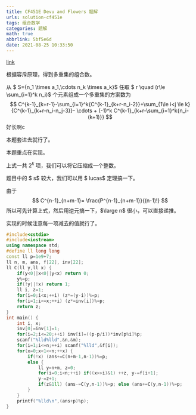 ```yaml
---
title: CF451E Devu and Flowers 题解
urls: solution-cf451e
tags: 组合数学
categories: 题解
math: true
abbrlink: 5bf5e6d
date: 2021-08-25 10:33:50
---
```


[link](https://www.luogu.com.cn/problem/CF451E)

根据容斥原理，得到多重集的组合数。

从 $ S={n_1 \times a_1,\cdots n_k \times a_k}$ 任取 $ r \quad (r\le \sum_{i=1}^k n_i)$ 个元素组成一个多重集的方案数为
$$
C^{k-1}_{k+r-1}-\sum_{i=1}^k{C^{k-1}_{k+r-n_i-2}}+\sum_{1\le i<j \le k}{C^{k-1}_{k+r-n_i-n_j-3}}- \cdots + (-1)^k C^{k-1}_{k+r-\sum_{i=1}^k{n_i-(k+1)}}
$$
好长啊c

<!--more-->

本题套进去就行了。

本题重点在实现。

上式一共 $2^k$ 项，我们可以将它压缩成一个整数。

题目中的 $ s$  较大，我们可以用 $ lucas$ 定理搞一下。

由于
$$
 C^{n-1}_{n+m-1}= \frac{P^{n-1}_{n+m-1}}{(n-1)!}
$$
所以可先计算上式，然后用逆元搞一下，$\large n$ 很小，可以直接递推。

实现的时候注意每一项减去的值就行了。

```cpp 
#include<cstdio>
#include<iostream>
using namespace std;
#define ll long long
const ll p=1e9+7;
ll n, m, ans, f[22], inv[22];
ll C(ll y,ll x) {
    if(y<0||x<0||y<x) return 0;
    y%=p;
    if(!y||!x) return 1;
    ll i, z=1;
    for(i=0;i<x;++i) (z*=(y-i))%=p;
    for(i=1;i<=x;++i) (z*=inv[i])%=p;
    return z;
}
int main() {
    int i, x;
    inv[0]=inv[1]=1;
    for(i=2;i<=20;++i) inv[i]=((p-p/i))*inv[p%i]%p;
    scanf("%lld%lld",&n,&m);
    for(i=1;i<=n;++i) scanf("%lld",&f[i]);
    for(x=0;x<1<<n;++x) {
        if(!x) (ans+=C(n+m-1,n-1))%=p;
        else {
            ll y=n+m, z=0;
            for(i=0;i<n;++i) if((x>>i)&1) ++z, y-=f[i+1];
            y-=z+1;
            if(z&1ll) (ans-=C(y,n-1))%=p; else (ans+=C(y,n-1))%=p;
        }
    }
    printf("%lld\n",(ans+p)%p);
}
```
